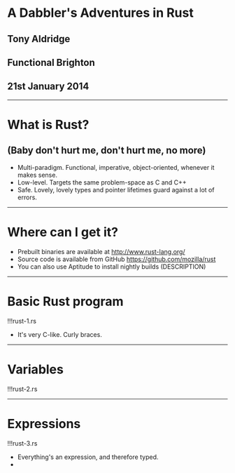 # A Dabbler's Adventures in Rust
## Tony Aldridge
## Functional Brighton
## 21st January 2014

---

# What is Rust?
## (Baby don't hurt me, don't hurt me, no more)
* Multi-paradigm. Functional, imperative, object-oriented, whenever it makes sense.
* Low-level. Targets the same problem-space as C and C++
* Safe. Lovely, lovely types and pointer lifetimes guard against a lot of errors.

---

# Where can I get it?
* Prebuilt binaries are available at http://www.rust-lang.org/
* Source code is available from GitHub https://github.com/mozilla/rust
* You can also use Aptitude to install nightly builds (DESCRIPTION)

---

# Basic Rust program

!!!rust-1.rs

* It's very C-like. Curly braces.

---

# Variables

!!!rust-2.rs

---

# Expressions

!!!rust-3.rs

* Everything's an expression, and therefore typed.
* 
